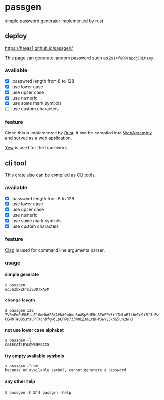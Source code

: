 # passgen
simple password generator implemented by rust

## deploy
https://hayas1.github.io/passgen/

This page can generate random password such as `Z914f&P@Fupdj5RLMsmy`.

### available
- [x] password length from 8 to 128
- [x] use lower case
- [x] use upper case
- [x] use numeric
- [x] use some mark symbols
- [ ] use custom characters

### feature
Since this is implemented by [Rust](https://github.com/rust-lang/rust),
it can be compiled into [WebAssembly](https://webassembly.org/) and served as a web application.

[Yew](https://yew.rs/docs/) is used for the framework.

## cli tool
This crate also can be compiled as CLI tools.

### available
- [x] password length from 8 to 128
- [x] use lower case
- [x] use upper case
- [x] use numeric
- [x] use some mark symbols
- [x] use custom characters

### feature
[Clap](https://github.com/clap-rs/clap) is used for command line arguments parser.

### usage
#### simple generate
`$ passgen`  
`odJezbxZF^siSQ0TxAvM`
#### change length
`$ passgen 128`  
`7V0sPmPU5hEtaE10mHA#F&YA#k#9uOmuSoASpEHPUu8TnEPW!r1INluR7k6eIc9iR^3dPzC0@b!#U8SsYsuPTXcnbfg@iLpCP@s733W0LZJmLrBH#3wvEEkh&5un2NHQ`
#### not use lower case alphabet
`$ passgen -l`  
`C&IECAT!EYLQWS9F9CC5`
#### try empty available symbols
`$ passgen -lunm`  
`because no available symbol, cannot generate a password`
#### any other help
`$ passgen -h` or `$ passgen -help`
